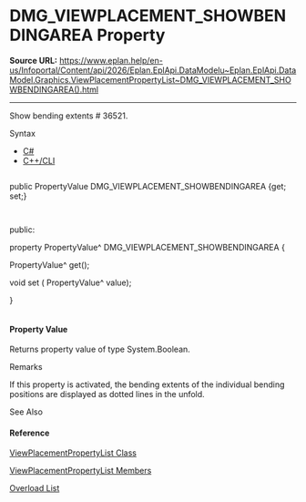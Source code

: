 # DMG_VIEWPLACEMENT_SHOWBENDINGAREA Property

**Source URL:** https://www.eplan.help/en-us/Infoportal/Content/api/2026/Eplan.EplApi.DataModelu~Eplan.EplApi.DataModel.Graphics.ViewPlacementPropertyList~DMG_VIEWPLACEMENT_SHOWBENDINGAREA().html

---

Show bending extents # 36521.

Syntax

- [C#](#i-syntax-CS)
- [C++/CLI](#i-syntax-CPP2005)

```
```
public PropertyValue DMG_VIEWPLACEMENT_SHOWBENDINGAREA {get; set;}
```
```

```
```
public:
property PropertyValue^ DMG_VIEWPLACEMENT_SHOWBENDINGAREA {
   PropertyValue^ get();
   void set (    PropertyValue^ value);
}
```
```

#### Property Value

Returns property value of type System.Boolean.

Remarks

If this property is activated, the bending extents of the individual bending positions are displayed as dotted lines in the unfold.



See Also

#### Reference

[ViewPlacementPropertyList Class](Eplan.EplApi.DataModelu~Eplan.EplApi.DataModel.Graphics.ViewPlacementPropertyList.html)
  
[ViewPlacementPropertyList Members](Eplan.EplApi.DataModelu~Eplan.EplApi.DataModel.Graphics.ViewPlacementPropertyList_members.html)
  
[Overload List](Eplan.EplApi.DataModelu~Eplan.EplApi.DataModel.Graphics.ViewPlacementPropertyList~DMG_VIEWPLACEMENT_SHOWBENDINGAREA.html)
